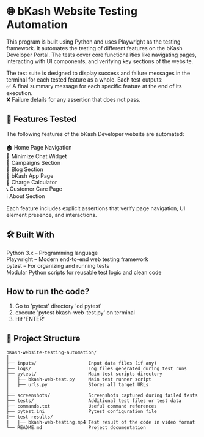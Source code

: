 # 🌐 bKash Website Testing Automation
This program is built using Python and uses Playwright as the testing framework. It automates the testing of different features on the bKash Developer Portal. The tests cover core functionalities like navigating pages, interacting with UI components, and verifying key sections of the website.

The test suite is designed to display success and failure messages in the terminal for each tested feature as a whole. Each test outputs:  
✅ A final summary message for each specific feature at the end of its execution.  
❌ Failure details for any assertion that does not pass.  


## 🚀 Features Tested
The following features of the bKash Developer website are automated:<br><br>
🏠 Home Page Navigation<br>
💬 Minimize Chat Widget<br>
📣 Campaigns Section<br>
📰 Blog Section<br>
📱 bKash App Page<br>
🧮 Charge Calculator<br>
📞 Customer Care Page<br>
ℹ️ About Section


Each feature includes explicit assertions that verify page navigation, UI element presence, and interactions.  

## 🛠️ Built With
Python 3.x – Programming language  
Playwright – Modern end-to-end web testing framework  
pytest – For organizing and running tests  
Modular Python scripts for reusable test logic and clean code  

## How to run the code?
1. Go to 'pytest' directory 'cd pytest' <br>
2. execute 'pytest bkash-web-test.py' on terminal <br>
3. Hit 'ENTER'  <br>

## 📂 Project Structure

```text
bKash-website-testing-automation/
│
├── inputs/                   Input data files (if any)
├── logs/                     Log files generated during test runs
├── pytest/                   Main test scripts directory
│   ├── bkash-web-test.py     Main test runner script
│   ├── urls.py               Stores all target URLs
│
├── screenshots/              Screenshots captured during failed tests
├── tests/                    Additional test files or test data
├── commands.txt              Useful command references
├── pytest.ini                Pytest configuration file
|── test results/
|   |── bkash-web-testing.mp4 Test result of the code in video format  
└── README.md                 Project documentation





